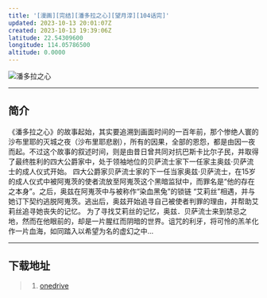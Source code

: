 ```yaml
---
title: '[漫画][完结][潘多拉之心][望月淳][104话完]'
updated: 2023-10-13 20:01:07Z
created: 2023-10-13 19:39:06Z
latitude: 22.54309600
longitude: 114.05786500
altitude: 0.0000
---
```


![潘多拉之心](https://img.20000207.xyz/file/3f22049193b94ee7e68de.jpg)
***
## 简介
《潘多拉之心》的故事起始，其实要追溯到画面时间的一百年前，那个惨绝人寰的沙布里耶的灭城之夜（沙布里耶悲剧），所有的因果，全部的恩怨，都是由因一夜而起。不过这个故事的叙述时间，则是由昔日曾共同对抗巴斯卡比尔子民，并取得了最终胜利的四大公爵家中，处于领袖地位的贝萨流士家下一任家主奥兹·贝萨流士的成人仪式开始。
四大公爵家贝萨流士家的下一任当家奥兹·贝萨流士，在15岁的成人仪式中被阿嵬茨的使者流放至阿嵬茨这个黑暗监狱中，而罪名是“他的存在之本身”。之后，奥兹在阿嵬茨中与被称作“染血黑兔”的锁链 “艾莉丝”相遇，并与她订下契约逃脱阿嵬茨。逃出后，奥兹开始追寻自己被使者判罪的理由，并帮助艾莉丝追寻她丧失的记忆。
为了寻找艾莉丝的记忆，奥兹．贝萨流士来到禁忌之地，然而在他眼前的，却是一片腥红而阴暗的世界。诅咒的利牙，将可怜的羔羊化作一片血海，如同踏入以希望为名的虚幻之中…
***
## 下载地址
>  1. [onedrive](https://od.20000207.xyz/%E6%BC%AB%E7%94%BB/[%E6%BD%98%E5%A4%9A%E6%8B%89%E4%B9%8B%E5%BF%83][%E6%9C%9B%E6%9C%88%E6%B7%B3].rar)